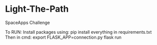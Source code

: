 # Light-The-Path
SpaceApps Challenge

To RUN: 
Install packages using:
pip install everything in requirements.txt
Then in cmd:
export FLASK_APP=connection.py
flask run

